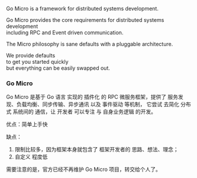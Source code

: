 
Go Micro is a framework      for distributed systems development.     

Go Micro provides the core requirements   for distributed systems development     
including      RPC       and       Event driven communication.    

The Micro philosophy     is sane       defaults with         a pluggable architecture.    

We provide defaults    
to get you started quickly    
but everything can be easily swapped out.      








### Go Micro

Go Micro 是基于 Go 语言 实现的 插件化 的 RPC 微服务框架，提供了 服务发现、负载均衡、同步传输、异步通讯 
以及 事件驱动 等机制，
它尝试 去简化 分布式 系统间的 通信，让 开发者 可以专注 与 自身业务逻辑 的开发。

优点：简单上手快

缺点：
1. 限制比较多，因为框架本身就包含了 框架开发者的 思路、想法、理念；
2. 自定义 程度低

需要注意的是，官方已经不再维护 Go Micro 项目，转交给个人了。